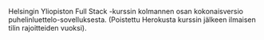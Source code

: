 Helsingin Yliopiston Full Stack -kurssin kolmannen osan kokonaisversio puhelinluettelo-sovelluksesta. (Poistettu Herokusta kurssin jälkeen ilmaisen tilin rajoitteiden vuoksi).
